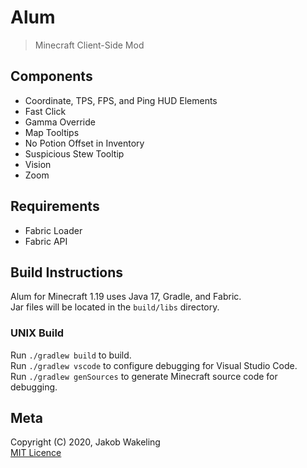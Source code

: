 # Alum

> Minecraft Client-Side Mod

## Components

- Coordinate, TPS, FPS, and Ping HUD Elements
- Fast Click
- Gamma Override
- Map Tooltips
- No Potion Offset in Inventory
- Suspicious Stew Tooltip
- Vision
- Zoom

## Requirements

- Fabric Loader
- Fabric API

## Build Instructions

Alum for Minecraft 1.19 uses Java 17, Gradle, and Fabric.  
Jar files will be located in the `build/libs` directory.

### UNIX Build

Run `./gradlew build` to build.  
Run `./gradlew vscode` to configure debugging for Visual Studio Code.  
Run `./gradlew genSources` to generate Minecraft source code for debugging.

## Meta

Copyright (C) 2020, Jakob Wakeling  
[MIT Licence](https://opensource.org/licenses/MIT)
